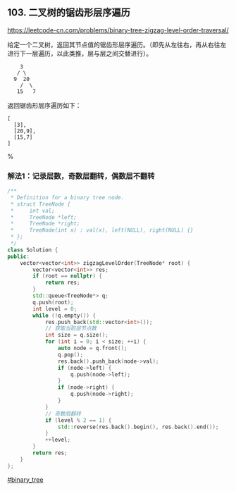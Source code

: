 ## 103. 二叉树的锯齿形层序遍历

https://leetcode-cn.com/problems/binary-tree-zigzag-level-order-traversal/

给定一个二叉树，返回其节点值的锯齿形层序遍历。（即先从左往右，再从右往左进行下一层遍历，以此类推，层与层之间交替进行）。

```
    3
   / \
  9  20
    /  \
   15   7
```

返回锯齿形层序遍历如下：

```
[
  [3],
  [20,9],
  [15,7]
]
```

%

### 解法1：记录层数，奇数层翻转，偶数层不翻转

```cpp
/**
 * Definition for a binary tree node.
 * struct TreeNode {
 *     int val;
 *     TreeNode *left;
 *     TreeNode *right;
 *     TreeNode(int x) : val(x), left(NULL), right(NULL) {}
 * };
 */
class Solution {
public:
    vector<vector<int>> zigzagLevelOrder(TreeNode* root) {
        vector<vector<int>> res;
        if (root == nullptr) {
            return res;
        }
        std::queue<TreeNode*> q;
        q.push(root);
        int level = 0;
        while (!q.empty()) {
            res.push_back(std::vector<int>());
            // 获取当前层节点数
            int size = q.size();
            for (int i = 0; i < size; ++i) {
                auto node = q.front();
                q.pop();
                res.back().push_back(node->val);
                if (node->left) {
                    q.push(node->left);
                }
                if (node->right) {
                    q.push(node->right);
                }
            }
            // 奇数层翻转
            if (level % 2 == 1) {
                std::reverse(res.back().begin(), res.back().end());
            }
            ++level;
        }
        return res;
    }
};
```

[#binary_tree]()
